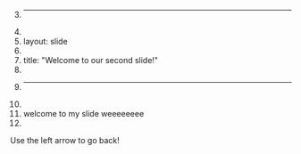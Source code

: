 3.	---
4.	
5.	layout: slide
6.	
7.	title: "Welcome to our second slide!"
8.	
9.	---
10.	
11.	welcome to my slide weeeeeeee
12.	
Use the left arrow to go back!
